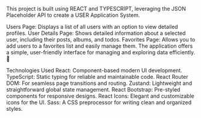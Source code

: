 This project is built using REACT and TYPESCRIPT, leveraging the JSON Placeholder API to create a USER Application System.

Users Page: Displays a list of all users with an option to view detailed profiles.
User Details Page: Shows detailed information about a selected user, including their posts, albums, and todos.
Favorites Page: Allows you to add users to a favorites list and easily manage them.
The application offers a simple, user-friendly interface for managing and exploring data efficiently. 🎉

Technologies Used
React: Component-based modern UI development.
TypeScript: Static typing for reliable and maintainable code.
React Router DOM: For seamless page transitions and routing.
Zustand: Lightweight and straightforward global state management.
React Bootstrap: Pre-styled components for responsive designs.
React Icons: Elegant and customizable icons for the UI.
Sass: A CSS preprocessor for writing clean and organized styles.
